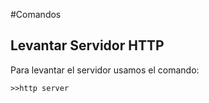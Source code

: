 #Comandos
## Levantar Servidor HTTP
Para levantar el servidor
usamos el comando:
```
>>http server
```
